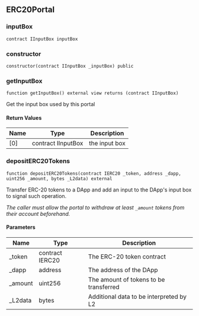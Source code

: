 ## ERC20Portal

### inputBox

```solidity
contract IInputBox inputBox
```

### constructor

```solidity
constructor(contract IInputBox _inputBox) public
```

### getInputBox

```solidity
function getInputBox() external view returns (contract IInputBox)
```

Get the input box used by this portal

#### Return Values

| Name | Type | Description |
| ---- | ---- | ----------- |
| [0] | contract IInputBox | the input box |

### depositERC20Tokens

```solidity
function depositERC20Tokens(contract IERC20 _token, address _dapp, uint256 _amount, bytes _L2data) external
```

Transfer ERC-20 tokens to a DApp and add an input to
        the DApp's input box to signal such operation.

_The caller must allow the portal to withdraw at least
     `_amount` tokens from their account beforehand._

#### Parameters

| Name | Type | Description |
| ---- | ---- | ----------- |
| _token | contract IERC20 | The ERC-20 token contract |
| _dapp | address | The address of the DApp |
| _amount | uint256 | The amount of tokens to be transferred |
| _L2data | bytes | Additional data to be interpreted by L2 |

